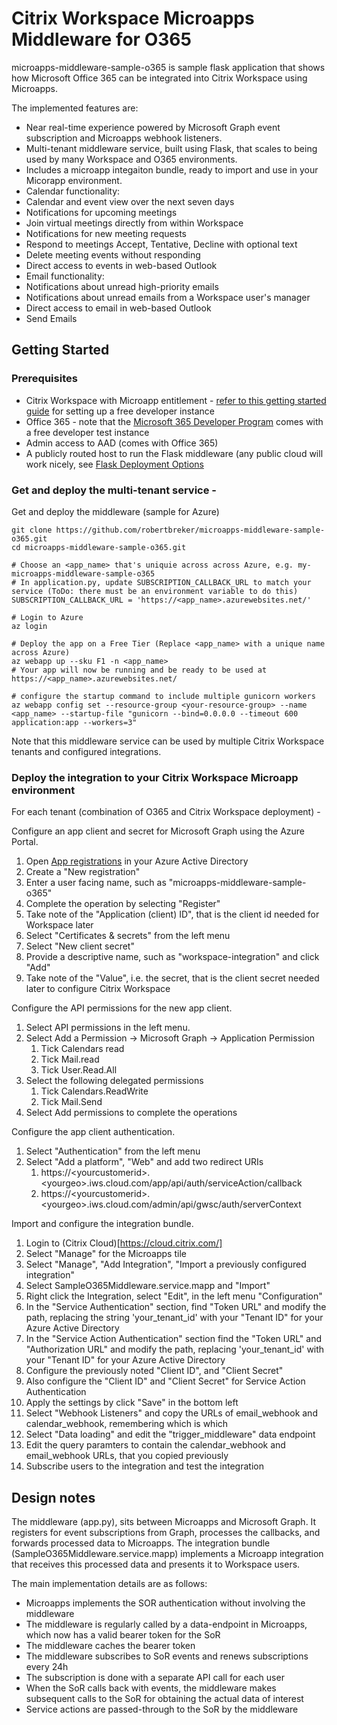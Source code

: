 
# Citrix Workspace Microapps Middleware for O365

microapps-middleware-sample-o365 is sample flask application that shows how
Microsoft Office 365 can be integrated into Citrix Workspace using Microapps.

The implemented features are:
 - Near real-time experience powered by Microsoft Graph event subscription
   and Microapps webhook listeners.
 - Multi-tenant middleware service, built using Flask, that scales to being used by
   many Workspace and O365 environments.
 - Includes a microapp integaiton bundle, ready to import and use in your Micorapp environment.
 - Calendar functionality:
  - Calendar and event view over the next seven days
  - Notifications for upcoming meetings
  - Join virtual meetings directly from within Workspace
  - Notifications for new meeting requests
  - Respond to meetings Accept, Tentative, Decline with optional text
  - Delete meeting events without responding
  - Direct access to events in web-based Outlook
 - Email functionality:
  - Notifications about unread high-priority emails
  - Notifications about unread emails from a Workspace user's manager
  - Direct access to email in web-based Outlook
  - Send Emails

## Getting Started

### Prerequisites
- Citrix Workspace with Microapp entitlement - [refer to this getting started guide](https://developer.cloud.com/citrix-workspace/build-workspace-microapp-integrations/docs/getting-started) for setting up a free developer instance
- Office 365 - note that the [Microsoft 365 Developer Program](https://developer.microsoft.com/en-us/microsoft-365/dev-program) comes with a free developer test instance
- Admin access to AAD (comes with Office 365)
- A publicly routed host to run the Flask middleware (any public cloud will work nicely, see [Flask Deployment Options](https://flask.palletsprojects.com/en/1.1.x/deploying/)

### Get and deploy the multi-tenant service - 

Get and deploy the middleware (sample for Azure)
```
git clone https://github.com/robertbreker/microapps-middleware-sample-o365.git
cd microapps-middleware-sample-o365.git

# Choose an <app_name> that's uniquie across across Azure, e.g. my-microapps-middleware-sample-o365
# In application.py, update SUBSCRIPTION_CALLBACK_URL to match your service (ToDo: there must be an environment variable to do this)
SUBSCRIPTION_CALLBACK_URL = 'https://<app_name>.azurewebsites.net/'

# Login to Azure
az login

# Deploy the app on a Free Tier (Replace <app_name> with a unique name across Azure)
az webapp up --sku F1 -n <app_name>
# Your app will now be running and be ready to be used at https://<app_name>.azurewebsites.net/

# configure the startup command to include multiple gunicorn workers
az webapp config set --resource-group <your-resource-group> --name <app_name> --startup-file "gunicorn --bind=0.0.0.0 --timeout 600 application:app --workers=3"
```
Note that this middleware service can be used by multiple Citrix Workspace tenants and configured integrations.

### Deploy the integration to your Citrix Workspace Microapp environment
For each tenant (combination of O365 and Citrix Workspace deployment) -

Configure an app client and secret for Microsoft Graph using the Azure Portal.

1. Open [App registrations](https://portal.azure.com/#blade/Microsoft_AAD_IAM/ActiveDirectoryMenuBlade/RegisteredApps]) in your Azure Active Directory
2. Create a "New registration"
3. Enter a user facing name, such as "microapps-middleware-sample-o365"
4. Complete the operation by selecting "Register"
5. Take note of the "Application (client) ID", that is the client id needed for Workspace later
6. Select "Certificates & secrets" from the left menu
7. Select "New client secret"
8. Provide a descriptive name, such as "workspace-integration" and click "Add"
9. Take note of the "Value", i.e. the secret, that is the client secret needed later to configure Citrix Workspace

Configure the API permissions for the new app client. 

1. Select API permissions in the left menu.
2. Select Add a Permission -> Microsoft Graph -> Application Permission
    1. Tick Calendars read
    2. Tick Mail.read
    3. Tick User.Read.All
3. Select the following delegated permissions
    1. Tick Calendars.ReadWrite
    2. Tick Mail.Send
4. Select Add permissions to complete the operations
 
 Configure the app client authentication.
1. Select "Authentication" from the left menu
2. Select "Add a platform", "Web" and add two redirect URIs
    1. https://\<yourcustomerid\>.\<yourgeo\>.iws.cloud.com/app/api/auth/serviceAction/callback
    2. https://\<yourcustomerid\>.\<yourgeo\>.iws.cloud.com/admin/api/gwsc/auth/serverContext

Import and configure the integration bundle.

1. Login to (Citrix Cloud)[https://cloud.citrix.com/]
2. Select "Manage" for the Microapps tile
3. Select "Manage", "Add Integration", "Import a previously configured integration"
4. Select SampleO365Middleware.service.mapp and "Import"
5. Right click the Integration, select "Edit", in the left menu "Configuration"
6. In the "Service Authentication" section, find "Token URL" and modify the path, replacing the string 'your\_tenant\_id' with your "Tenant ID" for your Azure Active Directory
7. In the "Service Action Authentication" section find the "Token URL" and "Authorization URL" and modify the path, replacing 'your\_tenant\_id' with your "Tenant ID" for your Azure Active Directory
8. Configure the previously noted "Client ID", and "Client Secret"
9. Also configure the "Client ID" and "Client Secret" for Service Action Authentication
10. Apply the settings by click "Save" in the bottom left
11. Select "Webhook Listeners" and copy the URLs of email\_webhook and calendar\_webhook, remembering which is which
12. Select "Data loading" and edit the "trigger\_middleware" data endpoint
13. Edit the query paramters to contain the calendar\_webhook and email\_webhook URLs, that you copied previously
14. Subscribe users to the integration and test the integration

## Design notes

The middleware \(app.py\), sits between Microapps and
Microsoft Graph. It registers for event subscriptions from Graph, processes the
callbacks, and forwards processed data to Microapps. The integration bundle
\(SampleO365Middleware.service.mapp\) implements a Microapp integration that
receives this processed data and presents it to Workspace users.

The main implementation details are as follows:

  - Microapps implements the SOR authentication without involving the middleware
  - The middleware is regularly called by a data-endpoint in Microapps, which now has a
    valid bearer token for the SoR
  - The middleware caches the bearer token
  - The middleware subscribes to SoR events and renews subscriptions every 24h
  - The subscription is done with a separate API call for each user
  - When the SoR calls back with events, the middleware makes subsequent calls
    to the SoR for obtaining the actual data of interest
  - Service actions are passed-through to the SoR by the middleware
